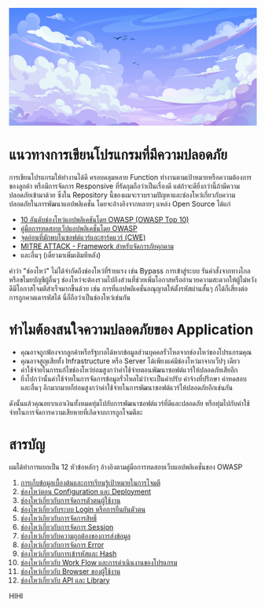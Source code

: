![Header](./Assets/Banner.jpg)

# แนวทางการเขียนโปรแกรมที่มีความปลอดภัย

การเขียนโปรแกรมให้ทำงานได้ดี ครอบคลุมหลาย Function ทำงานตามเป้าหมายหรือความต้องการของลูกค้า หรือมีการจัดการ Responsive ที่รัดกุมถือว่าเป็นเรื่องดี แต่ถ้าจะดียิ่งกว่านี้ถ้ามีความปลอดภัยเข้ามาด้วย ซึ่งใน Repository นี้ของผมจะรวบรวมปัญหาและช่องโหว่เกี่ยวกับความปลอดภัยในการพัฒนาแอปพลิเคชั่น โดยจะอ้างอิงจากหลายๆ แหล่ง Open Source ได้แก่
- [10 อันดับช่องโหว่แอปพลิเคชันโดย OWASP (OWASP Top 10)](https://owasp.org/www-project-top-ten/)
- [คู่มือการทดสอบเว็ปแอปพลิเคชั่นโดย OWASP](https://owasp.org/www-project-web-security-testing-guide/v42/)
- [จุดอ่อนที่มักพบในซอฟต์แวร์และฮาร์ดแวร์ (CWE)](https://cwe.mitre.org/)
- [MITRE ATTACK - Framework สำหรับจัดการภัยคุกคาม](https://attack.mitre.org/)
- และอื่นๆ (เดี๋ยวมาเพิ่มเติมทีหลัง)

คำว่า "ช่องโหว่" ไม่ได้จำกัดถึงช่องโหว่ที่ร้ายแรง เช่น Bypass การเข้าสู่ระบบ รันคำสั่งจากทางไกล หรือขโมยบัญชีผู้อื่นๆ ช่องโหว่จะต้องรวมไปถึงส่วนที่ช่วยเพิ่มโอกาสหรืออำนวยความสะดวกให้ผู้ไม่หวังดีมีโอกาสโจมตีสำเร็จมากขึ้นด้วย เช่น การที่แอปพลิเคชั่นอณุญาตให้ตั้งรหัสผ่านสั้นๆ ก้ได้ก็เสี่ยงต่อการถูกคาดเดารหัสได้ นี่ก็ถือว่าเป็นช่องโหว่เช่นกัน

# ทำไมต้องสนใจความปลอดภัยของ Application

- คุณอาจถูกฟ้องจากลูกค้าหรือรัฐบาลได้หากข้อมูลส่วนบุคคลรั่วไหลจากช่องโหว่ของโปรแกรมคุณ
- คุณอาจสูญเสียทั้ง Infrastructure หรือ Server ได้เพียงแค่มีช่องโหว่มาจากเว็ปๆ เดียว
- ค่าใช้จ่ายในการแก้ไขช่องโหว่ย่อมสูงกว่าค่าใช้จ่ายตอนพัฒนาซอฟต์แวร์ให้ปลอดภัยเสียอีก
- ยิ่งไปกว่านั้นค่าใช้จ่ายในการจัดการข้อมูลรั่วไหลไม่ว่าจะเป็นค่าปรับ ค่าจ้างที่ปรึกษา ค่าทดสอบ และอื่นๆ อีกมากมายก็ย่อมสูงกว่าค่าใช้จ่ายในการพัฒนาซอฟต์แวร์ให้ปลอดภัยอีกเช่นกัน

ดังนั้นแล้วคุณอยากเอาเงินทั้งหมดทุ่มไปกับการพัฒนาซอฟต์แวร์ที่ดีและปลอดภัย หรือทุ่มไปกับค่าใช้จ่ายในการจัดการความเสียหายที่เกิดจากการถูกโจมตีละ

# สารบัญ

ผมได้ทำการแยกเป็น 12 หัวข้อหลักๆ อ้างอิงตามคู่มือการทดสอบเว็บแอปพลิเคชั่นของ OWASP

1. [การเก็บข้อมูลเบื้องต้นและการเรียนรู้เป้าหมายในการโจมตี](./1%20-%20Information%20Gathering/README.md)
2. [ช่องโหว่ตอน Configuration และ Deployment](./2%20-%20Deployment%20Management/README.md)
3. [ช่องโหว่เกี่ยวกับการจัดการตัวตนผู้ใช้งาน](./3%20-%20Identity%20Management/README.md)
4. [ช่องโหว่เกี่ยวกับระบบ Login หรือการยืนยันตัวตน](./4%20-%20Authentication/README.md)
5. [ช่องโหว่เกียวกับการจัดการสิทธิ์](./5%20-%20Authorization/README.md)
6. [ช่องโหว่เกี่ยวกับการจัดการ Session](./6%20-%20Session%20Management/README.md)
7. [ช่องโหว่เกี่ยวกับความถูกต้องของการส่งข้อมูล](./7%20-%20Input%20Validation/README.md)
8. [ช่องโหว่เกี่ยวกับการจัดการ Error](./8%20-%20Error%20Handling/)
9. [ช่องโหว่เกี่ยวกับการเข้ารหัสและ Hash](./9%20-%20Cryptography/README.md)
10. [ช่องโหว่เกี่ยวกับ Work Flow และการดำเนินงานของโปรแกรม](./10%20-%20Business%20Logic/README.md)
11. [ช่องโหว่เกี่ยวกับ Browser ของผู้ใช้งาน](./11%20-%20Client-Side/README.md)
12. [ช่องโหว่เกี่ยวกับ API และ Library](./12%20-%20API/README.md)

HIHI